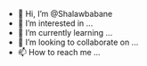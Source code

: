 - 👋 Hi, I’m @Shalawbabane
- 👀 I’m interested in ...
- 🌱 I’m currently learning ...
- 💞️ I’m looking to collaborate on ...
- 📫 How to reach me ...

<!---
Shalawbabane/Shalawbabane is a ✨ special ✨ repository because its `README.md` (this file) appears on your GitHub profile.
You can click the Preview link to take a look at your changes.
--->
